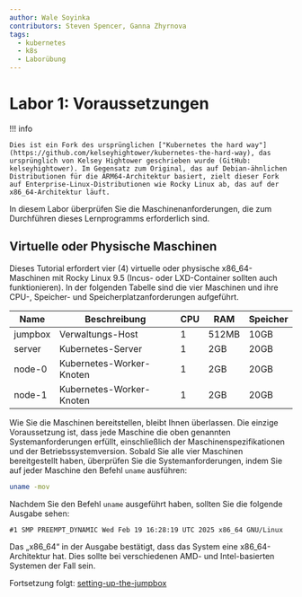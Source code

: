 ```yaml
---
author: Wale Soyinka
contributors: Steven Spencer, Ganna Zhyrnova
tags:
  - kubernetes
  - k8s
  - Laborübung
---
```


# Labor 1: Voraussetzungen

!!! info

    Dies ist ein Fork des ursprünglichen ["Kubernetes the hard way"](https://github.com/kelseyhightower/kubernetes-the-hard-way), das ursprünglich von Kelsey Hightower geschrieben wurde (GitHub: kelseyhightower). Im Gegensatz zum Original, das auf Debian-ähnlichen Distributionen für die ARM64-Architektur basiert, zielt dieser Fork auf Enterprise-Linux-Distributionen wie Rocky Linux ab, das auf der x86_64-Architektur läuft.

In diesem Labor überprüfen Sie die Maschinenanforderungen, die zum Durchführen dieses Lernprogramms erforderlich sind.

## Virtuelle oder Physische Maschinen

Dieses Tutorial erfordert vier (4) virtuelle oder physische x86_64-Maschinen mit Rocky Linux 9.5 (Incus- oder LXD-Container sollten auch funktionieren). In der folgenden Tabelle sind die vier Maschinen und ihre CPU-, Speicher- und Speicherplatzanforderungen aufgeführt.

| Name    | Beschreibung             | CPU | RAM   | Speicher |
| ------- | ------------------------ | --- | ----- | -------- |
| jumpbox | Verwaltungs-Host         | 1   | 512MB | 10GB     |
| server  | Kubernetes-Server        | 1   | 2GB   | 20GB     |
| node-0  | Kubernetes-Worker-Knoten | 1   | 2GB   | 20GB     |
| node-1  | Kubernetes-Worker-Knoten | 1   | 2GB   | 20GB     |

Wie Sie die Maschinen bereitstellen, bleibt Ihnen überlassen. Die einzige Voraussetzung ist, dass jede Maschine die oben genannten Systemanforderungen erfüllt, einschließlich der Maschinenspezifikationen und der Betriebssystemversion. Sobald Sie alle vier Maschinen bereitgestellt haben, überprüfen Sie die Systemanforderungen, indem Sie auf jeder Maschine den Befehl `uname` ausführen:

```bash
uname -mov
```

Nachdem Sie den Befehl `uname` ausgeführt haben, sollten Sie die folgende Ausgabe sehen:

```text
#1 SMP PREEMPT_DYNAMIC Wed Feb 19 16:28:19 UTC 2025 x86_64 GNU/Linux
```

Das „x86_64“ in der Ausgabe bestätigt, dass das System eine x86_64-Architektur hat. Dies sollte bei verschiedenen AMD- und Intel-basierten Systemen der Fall sein.

Fortsetzung folgt: [setting-up-the-jumpbox](lab2-jumpbox.md)
